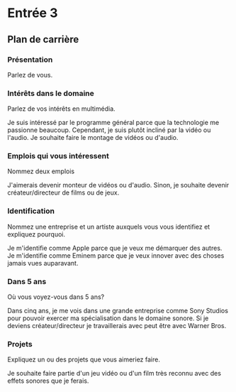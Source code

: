 # Entrée 3
## Plan de carrière

### Présentation
Parlez de vous. 

### Intérêts dans le domaine
Parlez de vos intérêts en multimédia. 

Je suis intéressé par le programme général parce que la technologie me passionne beaucoup. Cependant, je suis plutôt incliné par la vidéo ou l'audio. Je souhaite faire le montage de vidéos ou d'audio.

### Emplois qui vous intéressent
Nommez deux emplois

J'aimerais devenir monteur de vidéos ou d'audio. Sinon, je souhaite devenir créateur/directeur de films ou de jeux.

### Identification
Nommez une entreprise et un artiste auxquels vous vous identifiez et expliquez pourquoi. 

Je m'identifie comme Apple parce que je veux me démarquer des autres.
Je m'identifie comme Eminem parce que je veux innover avec des choses jamais vues auparavant. 

### Dans 5 ans
Où vous voyez-vous dans 5 ans? 

Dans cinq ans, je me vois dans une grande entreprise comme Sony Studios pour pouvoir exercer ma spécialisation dans le domaine sonore. Si je deviens créateur/directeur je travaillerais avec peut être avec Warner Bros.

### Projets
Expliquez un ou des projets que vous aimeriez faire.


Je souhaite faire partie d'un jeu vidéo ou d'un film très reconnu avec des effets sonores que je ferais.
